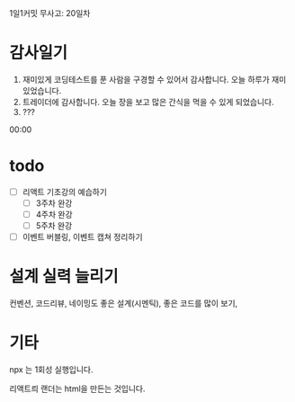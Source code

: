 1일1커밋 무사고: 20일차

# 감사일기

1. 재미있게 코딩테스트를 푼 사람을 구경할 수 있어서 감사합니다. 오늘 하루가 재미있었습니다.
2. 트레이더에 감사합니다. 오늘 장을 보고 많은 간식을 먹을 수 있게 되었습니다.
3. ???

00:00

# todo

- [ ] 리액트 기초강의 예습하기
  - [ ] 3주차 완강
  - [ ] 4주차 완강
  - [ ] 5주차 완강
- [ ] 이벤트 버블링, 이벤트 캡쳐 정리하기

# 설계 실력 늘리기

컨벤션, 코드리뷰, 네이밍도 좋은 설계(시멘틱), 좋은 코드를 많이 보기,

# 기타

npx 는 1회성 실행입니다.

리액트릐 랜더는 html을 만든는 것입니다.
